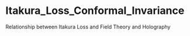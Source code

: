 # Itakura_Loss_Conformal_Invariance
Relationship between Itakura Loss and Field Theory and Holography
